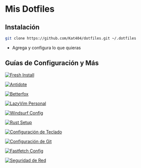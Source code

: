 # Mis Dotfiles

## Instalación

```zsh
git clone https://github.com/Kat404/dotfiles.git ~/.dotfiles
```

- Agrega y configura lo que quieras

## Guías de Configuración y Más

[![Fresh Install](https://img.shields.io/badge/🔄-Fresh_Install_(Arch)-89DCEB?style=for-the-badge&logo=arch-linux&logoColor=white&labelColor=0B6EA8)](fresh-install.md)

[![Antidote](https://img.shields.io/badge/🧪-Antidote_Zsh_Plugins-9c27b0?style=for-the-badge&logo=magic&logoColor=white&labelColor=2e7d32)](.zshrc.d/antidote.md)

[![Betterfox](https://img.shields.io/badge/Betterfox-4A2E1A?style=for-the-badge&logo=firefox&logoColor=white&labelColor=D84315)](firefox/user.js)

[![LazyVim Personal](https://img.shields.io/badge/LazyVim_Personal-78A8F8?style=for-the-badge&logo=neovim&logoColor=white&labelColor=1B5E20)](nvim)

[![Windsurf Config](https://img.shields.io/badge/Windsurf_Config-1E1E2E?style=for-the-badge&logo=windsurf&logoColor=1E1E2E&labelColor=BAC2DE)](windsurf/windsurf-config.md)

[![Rust Setup](https://img.shields.io/badge/🦀-Rust_Setup_(Unix--like)-orange?style=for-the-badge&logo=rust&logoColor=white&labelColor=000000)](rust-setup.md)

[![Configuración de Teclado](https://img.shields.io/badge/⌨️-Configuración_de_Teclado_Latinoamericano-BDBDBD?style=for-the-badge&logo=keyboard&logoColor=white&labelColor=424242)](latam.md)

[![Configuración de Git](https://img.shields.io/badge/-Configuración_de_Git-F05032?style=for-the-badge&logo=git&logoColor=white&labelColor=8B0000)](git.md)

[![Fastfetch Config](https://img.shields.io/badge/Fastfetch_Config-313244?style=for-the-badge&logo=gnubash&logoColor=A6ADC8&labelColor=1E1E2E)](fastfetch/config.jsonc)

[![Seguridad de Red](https://img.shields.io/badge/Seguridad_(sysctl)-CBA6F7?style=for-the-badge&logo=bitwarden&logoColor=white&labelColor=8839EF)](https://github.com/Kat404/linux_network.conf/blob/main/99-linux-security-es.conf)
